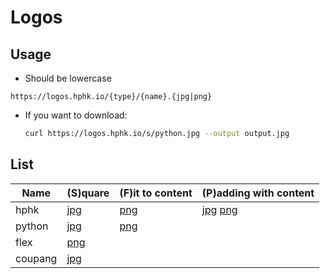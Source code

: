 # Logos

## Usage

- Should be lowercase

```
https://logos.hphk.io/{type}/{name}.{jpg|png}
```

- If you want to download:

  ```bash
  curl https://logos.hphk.io/s/python.jpg --output output.jpg
  ```


## List

| Name | (S)quare | (F)it to content | (P)adding with content |
| ---- | ---- | ---- | ---- |
| hphk | [jpg](s/hphk.jpg) | [png](f/hphk.png) | [jpg](f/hphk.jpg) [png](f/hphk.png) |
| python | [jpg](s/python.jpg) | [png](f/python.png) | |
| flex | [png](s/flex.png) | | |
| coupang | [jpg](s/coupang.jpg) | | |
